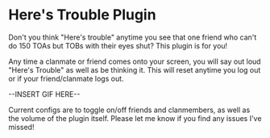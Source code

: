 # Here's Trouble Plugin
Don't you think "Here's trouble" anytime you see that one friend who can't do 150 TOAs but TOBs with their eyes shut?
This plugin is for you!

Any time a clanmate or friend comes onto your screen, you will say out loud "Here's Trouble" as well as be thinking it. This will reset anytime you log out or if your friend/clanmate logs out.

--INSERT GIF HERE--

Current configs are to toggle on/off friends and clanmembers, as well as the volume of the plugin itself. Please let me know if you find any issues I've missed!